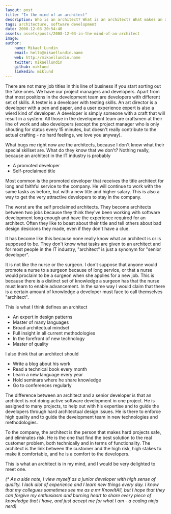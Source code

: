 ```yaml
---
layout: post
title: "In the mind of an architect"
description: Who is an architect? What is an architect? What makes an architect? To me it seems like a self proclaimed title when you think you're better than everyone else.
tags: architecture, software development
date: 2008-12-03 20:54:40
assets: assets/posts/2008-12-03-in-the-mind-of-an-architect
image: 
author: 
    name: Mikael Lundin
    email: hello@mikaellundin.name 
    web: http://mikaellundin.name
    twitter: mikaellundin
    github: miklund
    linkedin: miklund                    
---
```


There are not many job titles in this line of business if you start sorting out the fake ones. We have our project managers and developers. Apart from that most positions in the development team are developers with different set of skills. A tester is a developer with testing skills. An art director is a developer with a pen and paper, and a user experience expert is also a wierd kind of developer. A developer is simply someone with a craft that will result in a system. All those in the development team are craftsmen at their line of work and also developers (except the project manager who is only shouting for status every 15 minutes, but doesn't really contribute to the actual crafting - no hard feelings, we love you anyway).

What bugs me right now are the architects, because I don't know what their special skillset are. What do they know that we don't? Nothing really, because an architect in the IT industry is probably
 
* A promoted developer
* Self-proclaimed title

Most common is the promoted developer that receives the title architect for long and faithful service to the company. He will continue to work with the same tasks as before, but with a new title and higher salary. This is also a way to get the very attractive developers to stay in the company.

The worst are the self proclaimed architects. They become architects between two jobs because they think they've been working with software development long enough and have the experience required for an architect. Often they like to boast about their title and tell others about bad design desicions they made, even if they don't have a clue.

It has become like this because none really know what an architect is or is supposed to be. They don't know what tasks are given to an architect and for most people in the IT industry, "architect" is just a synonym for "senior developer".

It is not like the nurse or the surgeon. I don't suppose that anyone would promote a nurse to a surgeon because of long service, or that a nurse would proclaim to be a surgeon when she applies for a new job. This is because there is a distinct set of knowledge a surgeon has that the nurse must learn to enable advancement. In the same way I would claim that there is a certain amount of knowledge a developer must face to call themselves "architect".

This is what I think defines an architect

* An expert in design patterns
* Master of many languages
* Broad architectual mindset
* Full insight in all current methodologies
* In the forefront of new technology
* Master of quality

I also think that an architect should

* Write a blog about his work
* Read a technical book every month
* Learn a new language every year
* Hold seminars where he share knowledge
* Go to conferences regularly

The difference between an architect and a senior developer is that an architect is not doing active software development in one project. He is assigned to many projects, to help out with his expertise and to guide the developers through hard architectual design issues. He is there to enforce high quality and to guide the development team in new technologies and methodologies.

To the company, the architect is the person that makes hard projects safe, and eliminates risk. He is the one that find the best solution to the real customer problem, both technically and in terms of functionality. The architect is the link between the customer and the high risk, high stakes to make it comfortable, and he is a comfort to the developers.

This is what an architect is in my mind, and I would be very delighted to meet one.

_(* As a side note, I view myself as a junior developer with high sense of quality. I lack alot of experience and I learn new things every day. I know that my collegues sometimes see me as a mr KnowItAll, but I hope that they can forgive my enthusiasm and burning heart to share every piece of knowledge that I have, and just accept me for what I am - a coding ninja nerd)_

